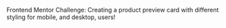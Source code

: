 Frontend Mentor Challenge: Creating a product preview card with different styling for mobile, and desktop, users!
